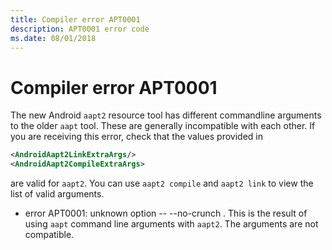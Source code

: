 ```yaml
---
title: Compiler error APT0001
description: APT0001 error code
ms.date: 08/01/2018
---
```

# Compiler error APT0001

The new Android `aapt2` resource tool has different commandline arguments to the 
older `aapt` tool. These are generally incompatible with each other. If you are 
receiving this error, check that the values provided in

```xml
<AndroidAapt2LinkExtraArgs/>
<AndroidAapt2CompileExtraArgs>
```

are valid for `aapt2`. You can use `aapt2 compile` and `aapt2 link` to view
the list of valid arguments.

- error APT0001: unknown option -- --no-crunch . This is the result of using `aapt` command line arguments with `aapt2`. The arguments are not compatible.

